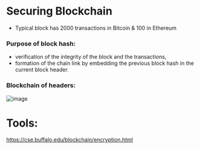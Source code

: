 # Securing Blockchain

- Typical block has 2000 transactions in Bitcoin & 100 in Ethereum

### Purpose of block hash:

- verification of the integrity of the block and the transactions, 
- formation of the chain link by embedding the previous block hash in the current block header. 


### Blockchain of headers:
![image](https://user-images.githubusercontent.com/10133554/185742237-26d14034-194d-4ace-b6c9-13e5e29bfe8a.png)


# Tools:
https://cse.buffalo.edu/blockchain/encryption.html
